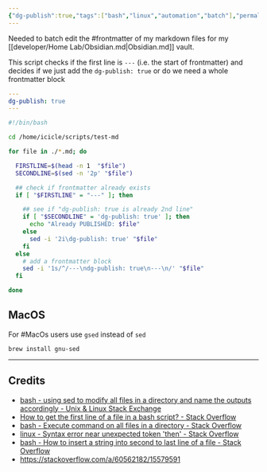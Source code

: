 ```yaml
---
{"dg-publish":true,"tags":["bash","linux","automation","batch"],"permalink":"/developer/Linux/Bash Sed Modify all files in directory/","dgPassFrontmatter":true}
---
```


Needed to batch edit the #frontmatter of my markdown files for my [[developer/Home Lab/Obsidian.md\|Obsidian.md]] vault. 

This script checks if the first line is `---` (i.e. the start of frontmatter) and decides if we just add the `dg-publish: true` or do we need a whole frontmatter block

```yml
---
dg-publish: true
---
```



```bash
#!/bin/bash

cd /home/icicle/scripts/test-md

for file in ./*.md; do

  FIRSTLINE=$(head -n 1  "$file")
  SECONDLINE=$(sed -n '2p' "$file")

  ## check if frontmatter already exists
  if [ "$FIRSTLINE" = "---" ]; then

    ## see if "dg-publish: true is already 2nd line"
    if [ "$SECONDLINE" = 'dg-publish: true' ]; then
      echo "Already PUBLISHED: $file"
    else
      sed -i '2i\dg-publish: true' "$file"
    fi
  else
    # add a frontmatter block
    sed -i '1s/^/---\ndg-publish: true\n---\n/' "$file"
  fi

done
```
## MacOS
For #MacOs users  use `gsed` instead of `sed` 

```shell
brew install gnu-sed
```

---
## Credits
- [bash - using sed to modify all files in a directory and name the outputs accordingly - Unix & Linux Stack Exchange](https://unix.stackexchange.com/questions/270085/using-sed-to-modify-all-files-in-a-directory-and-name-the-outputs-accordingly)
- [How to get the first line of a file in a bash script? - Stack Overflow](https://stackoverflow.com/questions/2439579/how-to-get-the-first-line-of-a-file-in-a-bash-script)
- [bash - Execute command on all files in a directory - Stack Overflow](https://stackoverflow.com/questions/10523415/execute-command-on-all-files-in-a-directory)
- [linux - Syntax error near unexpected token 'then' - Stack Overflow](https://stackoverflow.com/questions/20235217/syntax-error-near-unexpected-token-then)
- [bash - How to insert a string into second to last line of a file - Stack Overflow](https://stackoverflow.com/questions/45483844/how-to-insert-a-string-into-second-to-last-line-of-a-file)
- https://stackoverflow.com/a/60562182/15579591
